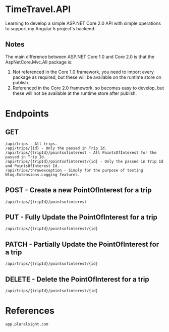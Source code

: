 # TimeTravel.API
Learning to develop a simple ASP.NET Core 2.0 API with simple operations to support my Angular 5 project's backend.
## Notes
The main difference between ASP.NET Core 1.0 and Core 2.0 is that the AspNetCore.Mvc.All package is:
1. Not referenced in the Core 1.0 framework, you need to import every package as required, but these will be available on the runtime store on publish.
2. Referenced in the Core 2.0 framework, so becomes easy to develop, but these will not be available at the runtime store after publish.
# Endpoints
## GET
```
/api/trips - All trips.
/api/trips/{id} - Only the passed in Trip Id.
/api/trips/{tripId}/pointsofinterest - All PointsOfInterest for the passed in Trip Id.
/api/trips/{tripId}/pointsofinterest/{id} - Only the passed in Trip Id and PointsOfInterest Id.
/api/trips/throwexception - Simply for the purpose of testing Nlog.Extensions.Logging features.
```
## POST - Create a new PointOfInterest for a trip
```
/api/trips/{tripId}/pointsofinterest
```
## PUT - Fully Update the PointOfInterest for a trip
```
/api/trips/{tripId}/pointsofinterest/{id}
```
## PATCH - Partially Update the PointOfInterest for a trip
```
/api/trips/{tripId}/pointsofinterest/{id}
```
## DELETE - Delete the PointOfInterest for a trip
```
/api/trips/{tripId}/pointsofinterest/{id}
```
# References
```
app.pluralsight.com
```
